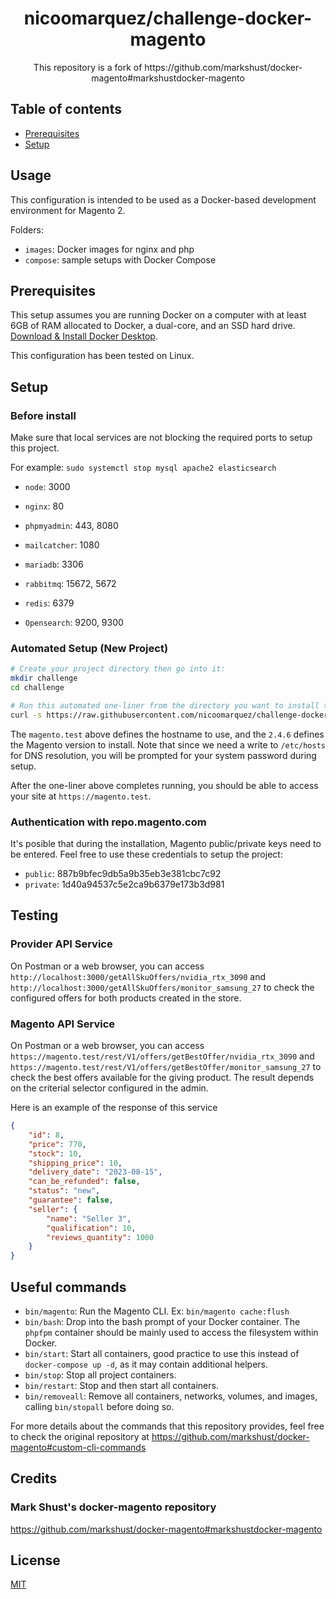 <h1 align="center">nicoomarquez/challenge-docker-magento</h1>

<div align="center">
  <p>This repository is a fork of https://github.com/markshust/docker-magento#markshustdocker-magento</p>
</div>

## Table of contents
- [Prerequisites](#prerequisites)
- [Setup](#setup)

## Usage

This configuration is intended to be used as a Docker-based development environment for Magento 2.

Folders:

- `images`: Docker images for nginx and php
- `compose`: sample setups with Docker Compose


## Prerequisites

This setup assumes you are running Docker on a computer with at least 6GB of RAM allocated to Docker, a dual-core, and an SSD hard drive. [Download & Install Docker Desktop](https://www.docker.com/products/docker-desktop).

This configuration has been tested on Linux.

## Setup

### Before install
Make sure that local services are not blocking the required ports to setup this project.

For example: `sudo systemctl stop mysql apache2 elasticsearch`

- `node`: 3000

- `nginx`: 80

- `phpmyadmin`: 443, 8080

- `mailcatcher`: 1080

- `mariadb`: 3306

- `rabbitmq`: 15672, 5672

- `redis`: 6379

- `Opensearch`: 9200, 9300


### Automated Setup (New Project)

```bash
# Create your project directory then go into it:
mkdir challenge
cd challenge

# Run this automated one-liner from the directory you want to install the project.
curl -s https://raw.githubusercontent.com/nicoomarquez/challenge-docker-magento/master/lib/onelinesetup | bash -s -- magento.test 2.4.6 community
```

The `magento.test` above defines the hostname to use, and the `2.4.6` defines the Magento version to install. Note that since we need a write to `/etc/hosts` for DNS resolution, you will be prompted for your system password during setup.

After the one-liner above completes running, you should be able to access your site at `https://magento.test`.

### Authentication with repo.magento.com
It's posible that during the installation, Magento public/private keys need to be entered.
Feel free to use these credentials to setup the project:

- `public`: 887b9bfec9db5a9b35eb3e381cbc7c92
- `private`: 1d40a94537c5e2ca9b6379e173b3d981

## Testing

### Provider API Service
On Postman or a web browser, you can access `http://localhost:3000/getAllSkuOffers/nvidia_rtx_3090` and `http://localhost:3000/getAllSkuOffers/monitor_samsung_27` to check the configured offers for both products created in the store.

### Magento API Service
On Postman or a web browser, you can access `https://magento.test/rest/V1/offers/getBestOffer/nvidia_rtx_3090` and `https://magento.test/rest/V1/offers/getBestOffer/monitor_samsung_27` to check the best offers available for the giving product. The result depends on the criterial selector configured in the admin. 

Here is an example of the response of this service
```JSON
{
    "id": 8,
    "price": 770,
    "stock": 10,
    "shipping_price": 10,
    "delivery_date": "2023-08-15",
    "can_be_refunded": false,
    "status": "new",
    "guarantee": false,
    "seller": {
        "name": "Seller 3",
        "qualification": 10,
        "reviews_quantity": 1000
    }
}
```

## Useful commands
- `bin/magento`: Run the Magento CLI. Ex: `bin/magento cache:flush`
- `bin/bash`: Drop into the bash prompt of your Docker container. The `phpfpm` container should be mainly used to access the filesystem within Docker.
- `bin/start`: Start all containers, good practice to use this instead of `docker-compose up -d`, as it may contain additional helpers.
- `bin/stop`: Stop all project containers.
- `bin/restart`: Stop and then start all containers.
- `bin/removeall`: Remove all containers, networks, volumes, and images, calling `bin/stopall` before doing so.

For more details about the commands that this repository provides, feel free to check the original repository at https://github.com/markshust/docker-magento#custom-cli-commands

## Credits

### Mark Shust's docker-magento repository
https://github.com/markshust/docker-magento#markshustdocker-magento

## License

[MIT](https://opensource.org/licenses/MIT)
